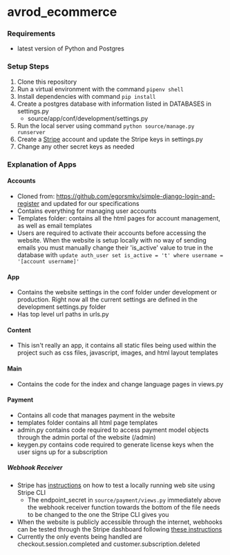# avrod_ecommerce

### Requirements
* latest version of Python and Postgres
### Setup Steps
1. Clone this repository
2. Run a virtual environment with the command `pipenv shell`
3. Install dependencies with command `pip install`
4. Create a postgres database with information listed in DATABASES in settings.py
    - source/app/conf/development/settings.py
5. Run the local server using command `python source/manage.py runserver`
6. Create a [Stripe](https://stripe.com/en-ca) account and update the Stripe keys in settings.py
7. Change any other secret keys as needed

### Explanation of Apps
#### Accounts
- Cloned from: https://github.com/egorsmkv/simple-django-login-and-register and updated for our specifications
- Contains everything for managing user accounts
- Templates folder:  contains all the html pages for account management, as well as email templates
- Users are required to activate their accounts before accessing the website. When the website is setup locally with no way of sending emails you must manually change their 'is_active' value to true in the database with `update auth_user set is_active = 't' where username = '[account username]'`

#### App
- Contains the website settings in the conf folder under development or production. Right now all the current settings are defined in the development settings.py folder
- Has top level url paths in urls.py

#### Content
- This isn't really an app, it contains all static files being used within the project such as css files, javascript, images, and html layout templates

#### Main
- Contains the code for the index and change language pages in views.py

#### Payment
- Contains all code that manages payment in the website
- templates folder contains all html page templates
- admin.py contains code required to access payment model objects through the admin portal of the website (<site url>/admin)
- keygen.py contains code required to generate license keys when the user signs up for a subscription

##### Webhook Receiver
- Stripe has [instructions](https://stripe.com/docs/stripe-cli) on how to test a locally running web site using Stripe CLI
    - The endpoint_secret in `source/payment/views.py` immediately above the webhook receiver function towards the bottom of the file needs to be changed to the one the Stripe CLI gives you
- When the website is publicly accessible through the internet, webhooks can be tested through the Stripe dashboard following [these instructions](https://stripe.com/docs/webhooks/test#dashboard)
- Currently the only events being handled are checkout.session.completed and customer.subscription.deleted

